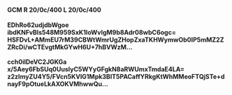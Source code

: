 #### GCM R 20/0c/400 L 20/0c/400
**EDhRo62udjdbWgoe**<br/>**ibdKNFvBls548M959SxK1loWvIgM9b8Adr08wbC6ogc=**<br/>**HSFDvL+AMmEU7rM39CBWtWmrUgZHopZxaTKHWymwOb0IP5mMZ2ZZRcDi/wCTEvgtMkGYwH6U+7hBVWzM...**<br/><br/>
**cch0ilDeVC2JGKGa**<br/>**x/5Aey6FbSUq0UuslyC5WYyGFgkN8aRWUmxTmdaE4LA=**<br/>**z2zlmyZU4Y5/FVcn5KVlG1Mpk3BlT5PACaffYRkgKtWhMMeoFTQjSTe+dnayF9pOtueLkAXOKVMhwwQu...**
